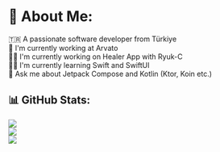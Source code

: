 # 💫 About Me:
🇹🇷 A passionate software developer from Türkiye<br>🏢 I'm currently working at Arvato<br>👨‍💻 I'm currently working on Healer App with Ryuk-C<br>🙅‍♂️ I'm currently learning Swift and SwiftUI<br>💬 Ask me about Jetpack Compose and Kotlin (Ktor, Koin etc.)

## 📊 GitHub Stats:
![](https://github-readme-stats.vercel.app/api?username=furkanayaz&theme=tokyonight&hide_border=false&include_all_commits=false&count_private=false)<br/>
![](https://github-readme-streak-stats.herokuapp.com/?user=furkanayaz&theme=tokyonight&hide_border=false)<br/>
![](https://github-readme-stats.vercel.app/api/top-langs/?username=furkanayaz&theme=tokyonight&hide_border=false&include_all_commits=true&count_private=false&layout=compact)
